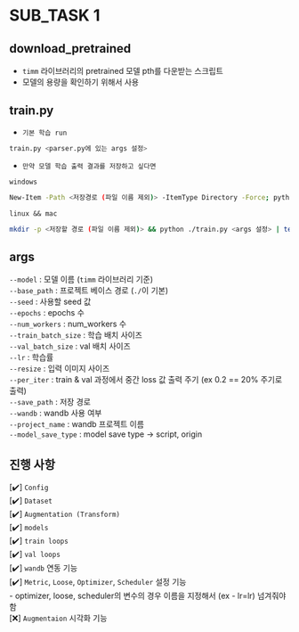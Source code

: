 # SUB_TASK 1

## download_pretrained 
- `timm` 라이브러리의 pretrained 모델 pth를 다운받는 스크립트
- 모델의 용량을 확인하기 위해서 사용

## train.py

 - `기본 학습 run`
```python
train.py <parser.py에 있는 args 설정>
```

- `만약 모델 학습 출력 결과를 저장하고 싶다면`  

`windows`
```bash
New-Item -Path <저장경로 (파일 이름 제외)> -ItemType Directory -Force; python ./train.py <args 설정> | Tee-Object -FilePath <저장할 경로 및 파일이름을 합친 경로>
```
`linux && mac`
```bash
mkdir -p <저장할 경로 (파일 이름 제외)> && python ./train.py <args 설정> | tee <저장할 경로 및 파일이름을 합친 경로>
```

## args
`--model` : 모델 이름 (`timm` 라이브러리 기준)  
`--base_path` : 프로젝트 베이스 경로 (`./`이 기본)  
`--seed` : 사용할 seed 값  
`--epochs` : epochs 수  
`--num_workers` : num_workers 수  
`--train_batch_size` : 학습 배치 사이즈  
`--val_batch_size` : val 배치 사이즈  
`--lr` : 학습률  
`--resize` : 입력 이미지 사이즈  
`--per_iter` : train & val 과정에서 중간 loss 값 출력 주기 (ex 0.2 == 20% 주기로 출력)  
`--save_path` : 저장 경로  
`--wandb` : wandb 사용 여부  
`--project_name` : wandb 프로젝트 이름  
`--model_save_type` : model save type -> script, origin  

## 진행 사항 
 [✔️] `Config`   
 [✔️] `Dataset`  
 [✔️] `Augmentation (Transform)`  
 [✔️] `models`  
 [✔️] `train loops`  
 [✔️] `val loops`  
 [✔️] `wandb` 연동 기능  
 [✔️] `Metric`, `Loose`, `Optimizer`, `Scheduler` 설정 기능  
    - optimizer, loose, scheduler의 변수의 경우 이름을 지정해서 (ex - lr=lr) 넘겨줘야함   
 [❌] `Augmentaion` 시각화 기능